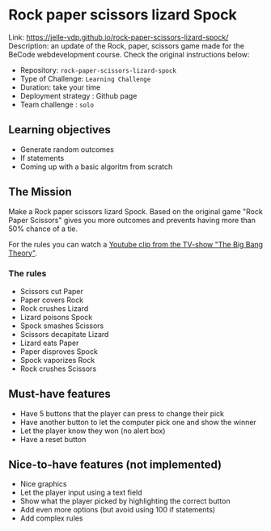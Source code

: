 # Rock paper scissors lizard Spock
Link: https://jelle-vdp.github.io/rock-paper-scissors-lizard-spock/<br>
Description: an update of the Rock, paper, scissors game made for the BeCode webdevelopment course. Check the original instructions below:

- Repository: `rock-paper-scissors-lizard-spock`
- Type of Challenge: `Learning Challenge`
- Duration: take your time
- Deployment strategy : Github page
- Team challenge : `solo`

## Learning objectives
- Generate random outcomes
- If statements
- Coming up with a basic algoritm from scratch

## The Mission
Make a Rock paper scissors lizard Spock. Based on the original game "Rock Paper Scissors" gives you more outcomes and prevents having more than 50% chance of a tie.

For the rules you can watch a [Youtube clip from the TV-show "The Big Bang Theory"](https://www.youtube.com/watch?v=Kov2G0GouBw).

### The rules
- Scissors cut Paper
- Paper covers Rock
- Rock crushes Lizard
- Lizard poisons Spock
- Spock smashes Scissors
- Scissors decapitate Lizard
- Lizard eats Paper
- Paper disproves Spock
- Spock vaporizes Rock
- Rock crushes Scissors

## Must-have features
- Have 5 buttons that the player can press to change their pick
- Have another button to let the computer pick one and show the winner
- Let the player know they won (no alert box)
- Have a reset button

## Nice-to-have features (not implemented)
- Nice graphics
- Let the player input using a text field
- Show what the player picked by highlighting the correct button
- Add even more options (but avoid using 100 if statements)
- Add complex rules


